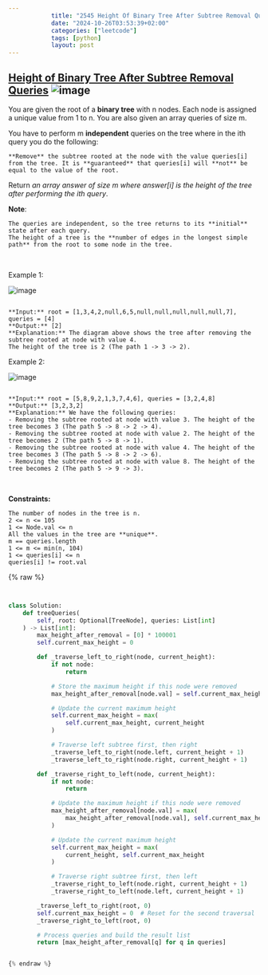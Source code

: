 ```yaml
---
            title: "2545 Height Of Binary Tree After Subtree Removal Queries"
            date: "2024-10-26T03:53:39+02:00"
            categories: ["leetcode"]
            tags: [python]
            layout: post
---
```

            
## [Height of Binary Tree After Subtree Removal Queries](https://leetcode.com/problems/height-of-binary-tree-after-subtree-removal-queries) ![image](https://img.shields.io/badge/Difficulty-Hard-red)

You are given the root of a **binary tree** with n nodes. Each node is assigned a unique value from 1 to n. You are also given an array queries of size m.

You have to perform m **independent** queries on the tree where in the ith query you do the following:

	**Remove** the subtree rooted at the node with the value queries[i] from the tree. It is **guaranteed** that queries[i] will **not** be equal to the value of the root.

Return *an array *answer* of size *m* where *answer[i]* is the height of the tree after performing the *ith* query*.

**Note**:

	The queries are independent, so the tree returns to its **initial** state after each query.
	The height of a tree is the **number of edges in the longest simple path** from the root to some node in the tree.

 

Example 1:

![image](https://assets.leetcode.com/uploads/2022/09/07/binaryytreeedrawio-1.png)
```

**Input:** root = [1,3,4,2,null,6,5,null,null,null,null,null,7], queries = [4]
**Output:** [2]
**Explanation:** The diagram above shows the tree after removing the subtree rooted at node with value 4.
The height of the tree is 2 (The path 1 -> 3 -> 2).

```

Example 2:

![image](https://assets.leetcode.com/uploads/2022/09/07/binaryytreeedrawio-2.png)
```

**Input:** root = [5,8,9,2,1,3,7,4,6], queries = [3,2,4,8]
**Output:** [3,2,3,2]
**Explanation:** We have the following queries:
- Removing the subtree rooted at node with value 3. The height of the tree becomes 3 (The path 5 -> 8 -> 2 -> 4).
- Removing the subtree rooted at node with value 2. The height of the tree becomes 2 (The path 5 -> 8 -> 1).
- Removing the subtree rooted at node with value 4. The height of the tree becomes 3 (The path 5 -> 8 -> 2 -> 6).
- Removing the subtree rooted at node with value 8. The height of the tree becomes 2 (The path 5 -> 9 -> 3).

```

 

**Constraints:**

	The number of nodes in the tree is n.
	2 <= n <= 105
	1 <= Node.val <= n
	All the values in the tree are **unique**.
	m == queries.length
	1 <= m <= min(n, 104)
	1 <= queries[i] <= n
	queries[i] != root.val

{% raw %}


````python


class Solution:
    def treeQueries(
        self, root: Optional[TreeNode], queries: List[int]
    ) -> List[int]:
        max_height_after_removal = [0] * 100001
        self.current_max_height = 0

        def _traverse_left_to_right(node, current_height):
            if not node:
                return

            # Store the maximum height if this node were removed
            max_height_after_removal[node.val] = self.current_max_height

            # Update the current maximum height
            self.current_max_height = max(
                self.current_max_height, current_height
            )

            # Traverse left subtree first, then right
            _traverse_left_to_right(node.left, current_height + 1)
            _traverse_left_to_right(node.right, current_height + 1)

        def _traverse_right_to_left(node, current_height):
            if not node:
                return

            # Update the maximum height if this node were removed
            max_height_after_removal[node.val] = max(
                max_height_after_removal[node.val], self.current_max_height
            )

            # Update the current maximum height
            self.current_max_height = max(
                current_height, self.current_max_height
            )

            # Traverse right subtree first, then left
            _traverse_right_to_left(node.right, current_height + 1)
            _traverse_right_to_left(node.left, current_height + 1)

        _traverse_left_to_right(root, 0)
        self.current_max_height = 0  # Reset for the second traversal
        _traverse_right_to_left(root, 0)

        # Process queries and build the result list
        return [max_height_after_removal[q] for q in queries]


{% endraw %}
